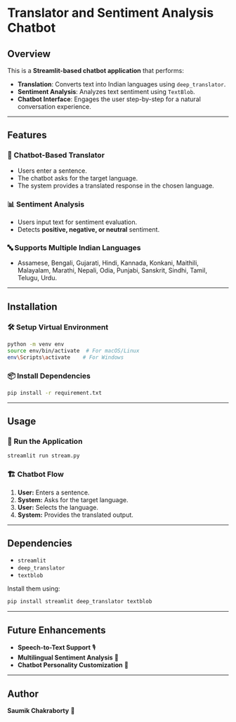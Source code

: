 # Translator and Sentiment Analysis Chatbot

## Overview
This is a **Streamlit-based chatbot application** that performs:
- **Translation**: Converts text into Indian languages using `deep_translator`.
- **Sentiment Analysis**: Analyzes text sentiment using `TextBlob`.
- **Chatbot Interface**: Engages the user step-by-step for a natural conversation experience.

---

## Features
### 🎯 Chatbot-Based Translator
- Users enter a sentence.
- The chatbot asks for the target language.
- The system provides a translated response in the chosen language.

### 📊 Sentiment Analysis
- Users input text for sentiment evaluation.
- Detects **positive, negative, or neutral** sentiment.

### 🔤 Supports Multiple Indian Languages
- Assamese, Bengali, Gujarati, Hindi, Kannada, Konkani, Maithili, Malayalam, Marathi, Nepali, Odia, Punjabi, Sanskrit, Sindhi, Tamil, Telugu, Urdu.

---

## Installation
### 🛠 Setup Virtual Environment
```bash
python -m venv env
source env/bin/activate  # For macOS/Linux
env\Scripts\activate    # For Windows
```

### 📦 Install Dependencies
```bash
pip install -r requirement.txt
```

---

## Usage
### 🚀 Run the Application
```bash
streamlit run stream.py
```

### 🏗 Chatbot Flow
1. **User:** Enters a sentence.
2. **System:** Asks for the target language.
3. **User:** Selects the language.
4. **System:** Provides the translated output.

---

## Dependencies
- `streamlit`
- `deep_translator`
- `textblob`

Install them using:
```bash
pip install streamlit deep_translator textblob
```

---

## Future Enhancements
- **Speech-to-Text Support** 🎙
- **Multilingual Sentiment Analysis** 📖
- **Chatbot Personality Customization** 🤖

---

## Author
**Saumik Chakraborty** 🚀

